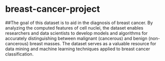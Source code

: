 # breast-cancer-project

##The goal of this dataset is to aid in the diagnosis of breast cancer. By analyzing the computed features of cell nuclei, the dataset enables researchers and data scientists to develop models and algorithms for accurately distinguishing between malignant (cancerous) and benign (non-cancerous) breast masses. The dataset serves as a valuable resource for data mining and machine learning techniques applied to breast cancer classification.
